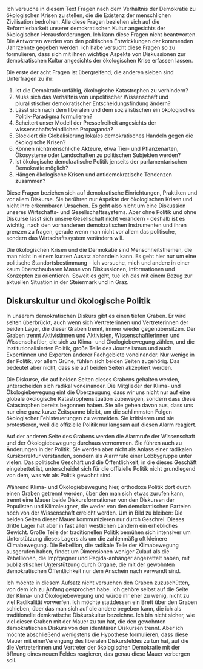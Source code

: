 
Ich versuche in diesem Text Fragen nach dem Verhältnis der Demokratie zu ökologischen Krisen zu stellen, die die Existenz der menschlichen Zivilisation bedrohen. Alle diese Fragen beziehen sich auf die Reformierbarkeit unserer demokratischen Kultur angesichts der ökologischen Herausforderungen. Ich kann diese Fragen nicht beantworten. Die Antworten werden von den politischen Entwicklungen der kommenden Jahrzehnte gegeben werden. Ich habe versucht diese Fragen so zu formulieren, dass sich mit ihnen wichtige Aspekte von Diskussionen zur demokratischen Kultur angesichts der ökologischen Krise erfassen lassen. 

Die erste der acht Fragen ist übergreifend, die anderen sieben sind Unterfragen zu ihr: 

1. Ist die Demokratie unfähig, ökologische Katastrophen zu verhindern?
2. Muss sich das Verhältnis von unpolitischer Wissenschaft und pluralistischer demokratischer Entscheidungsfindung ändern?
3. Lässt sich nach dem liberalen und dem sozialistischen ein ökologisches Politik-Paradigma formulieren?
4. Scheitert unser Modell der Pressefreiheit angesichts der wissenschaftsfeindlichen Propaganda?
5. Blockiert die Globalisierung lokales demokratisches Handeln gegen die ökologische Krisen?
6. Können nichtmenschliche Akteure, etwa Tier- und Pflanzenarten, Ökosysteme oder Landschaften zu politischen Subjekten werden?
7. Ist ökologische demokratische Politik jenseits der parlamentarischen Demokratie möglich?
8. Hängen ökologische Krisen und antidemokratische Tendenzen zusammen?

Diese Fragen beziehen sich auf demokratische Einrichtungen, Praktiken und vor allem Diskurse. Sie berühren nur Aspekte der ökologischen Krisen und nicht ihre erkennbaren Ursachen. Es geht also nicht um eine Diskussion unseres Wirtschafts- und Gesellschaftssystems. Aber ohne Politik und ohne Diskurse lässt sich unsere Gesellschaft nicht verändern - deshalb ist es wichtig, nach den vorhandenen demokratischen Instrumenten und ihren grenzen zu fragen, gerade wenn man nicht vor allem das politische, sondern das Wirtschaftssystem verändern will. 

Die ökologischen Krisen und die Dermokatie sind Menschheitsthemen, die man nicht in einem kurzen Ausatz abhandeln kann. Es geht hier nur um eine politische Standortsbestimmung - ich versuche, mich und andere in einer kaum überschaubaren  Masse von Diskussionen, Informationen und Konzepten zu orientieren. Soweit es geht, tue ich das mit einem Bezug zur aktuellen Situation in der Steiermark und in Graz. 


## Diskurskultur und ökologische Politik



In unserem demokratischen Diskurs gibt es einen tiefen Graben. Er wird selten überbrückt, auch wenn sich Vertreterinnen und Vertreterinnen der beiden Lager, die dieser Graben trennt, immer wieder gegenübersitzen. Der Graben trennt Aktivistinnen und Aktivisten, Wissenschaftlerinnen und Wissenschaftler, die sich zu Klima- und Ökologiebewegung zählen, und die institutionalisierten Politik, große Teile des Journalismus und auch Expertinnen und Experten anderer Fachgebiete voneinander. Nur wenige in der Politik, vor allem Grüne, fühlen sich beiden Seiten zugehörig. Das bedeutet aber nicht, dass sie auf beiden Seiten akzeptiert werden. 

Die Diskurse, die auf beiden Seiten dieses Grabens gehalten werden, unterscheiden sich radikal voneinander. Die Mitglieder der Klima- und Ökologiebewegung eint die Überzeugung, dass wir uns nicht nur auf eine globale ökologische Katastrophensituation zubewegen, sondern dass diese Katastrophen bereits begonnen haben. Sie alle gehen davon aus, dass uns nur eine ganz kurze Zeitspanne bleibt, um die schlimmsten Folgen ökologischer Fehlsteuerungen zu vermeiden. Sie kritisieren und sie protestieren, weil die offizielle Politik nur langsam auf diesen Alarm reagiert. 

Auf der anderen Seite des Grabens werden die Alarmrufe der Wissenschaft und der Ökologiebewegung durchaus vernommen. Sie führen auch zu Änderungen in der Politik. Sie werden aber nicht als Anlass einer radikalen Kurskorrektur verstanden, sondern als Alarmrufe einer Lobbygruppe unter vielen. Das politische Geschäft und die Öffentlichkeit, in die dieses Geschäft eingebettet ist, unterscheidet sich für die offizielle Politik nicht grundlegend von dem, was wir als Politik gewohnt sind. 

Während Klima- und Ökologiebewegung hier, orthodoxe Politik dort durch einen Graben getrennt werden, über den man sich etwas zurufen kann, trennt eine Mauer beide Diskursformationen von den Diskursen der Populisten und Klimaleugner, die weder von den demokratischen Parteien noch von der Wissenschaft erreicht werden. Um in Bild zu bleiben: Die beiden Seiten dieser Mauer kommunizieren nur durch Geschrei. Dieses dritte Lager hat aber in fast allen westlichen Ländern ein erhebliches Gewicht. Große Teile der traditionellen Politik bemühen sich intensiver um Unterstützung dieses Lagers als um die zahlenmäßg oft kleinere Klimabewegung. Die Rebellion, die radikale Teile der Klimabewegung ausgerufen haben, findet um Dimensionen weniger Zulauf als die Rebellionen, die Impfgegner und Pegida-anhänger angezettelt haben, mit publizistischer Unterstützung durch Organe, die mit der gewohnten demokratischen Öffentlichkeit nur dem Anschein nach verwandt sind. 

Ich möchte in diesem Aufsatz nicht versuchen den Graben zuzuschütten, von dem ich zu Anfang gesprochen habe. Ich gehöre selbst auf die Seite der Klima- und Ökologiebewegung und würde ihr eher zu wenig, nicht zu viel Radikalität vorwerfen. Ich möchte stattdessen ein Brett über den Graben schieben, über das man sich auf die andere begeben kann, die ich als traditionelle demkratische Diskurskultur bezeichne. Ich bin nicht sicher, wie viel dieser Graben mit der Mauer zu tun hat, die den gewohnten demokratischen Diskurs von den identitären Diskursen trennt. Aber ich möchte abschließend wenigstens die Hypothese formulieren, dass diese Mauer mit einerVerengung des liberalen Diskursfeldes zu tun hat, auf die die Vertreterinnen und Vertreter der ökologischen Demokratie mit der öffnung eines neuen Feldes reagieren, das genau diese Mauer verbergen soll. 